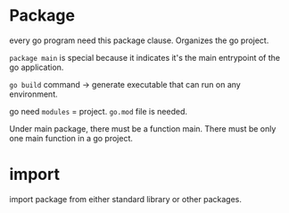 # Package

every go program need this package clause.
Organizes the go project.

`package main` is special because it indicates it's the main entrypoint of the go application. 

`go build` command -> generate executable that can run on any environment.

go need `modules` = project.
`go.mod` file is needed.

Under main package, there must be a function main. There must be only one main function in a go project.

# import

import package from either standard library or other packages.